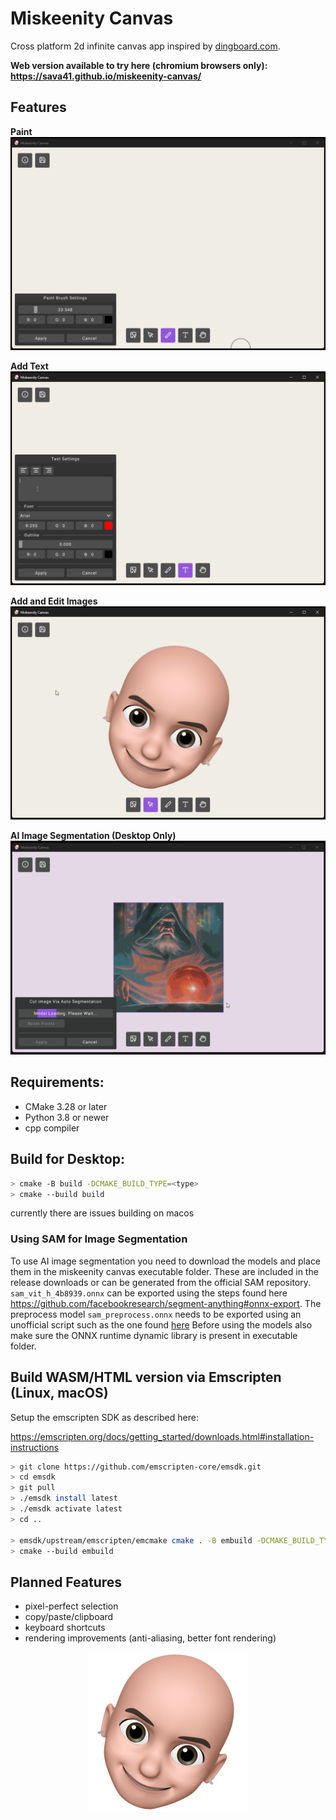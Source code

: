 # Miskeenity Canvas

Cross platform 2d infinite canvas app inspired by [dingboard.com](https://dingboard.com/).

**Web version available to try here (chromium browsers only): https://sava41.github.io/miskeenity-canvas/**

## Features

**Paint**
![Paint Feature Gif](./resources/images/paint.gif)

**Add Text**
![Text Feature Gif](./resources/images/text.gif)

**Add and Edit Images**
![Image Feature Gif](./resources/images/image.gif)

**AI Image Segmentation (Desktop Only)**
![Segmentation Feature Gif](./resources/images/ai.gif)

## Requirements:
- CMake 3.28 or later
- Python 3.8 or newer
- cpp compiler

## Build for Desktop:

```bash
> cmake -B build -DCMAKE_BUILD_TYPE=<type>
> cmake --build build
```

currently there are issues building on macos

### Using SAM for Image Segmentation

To use AI image segmentation you need to download the models and place them in the miskeenity canvas executable folder. These are included in the release downloads or can be generated from the official SAM repository. `sam_vit_h_4b8939.onnx` can be exported using the steps found here https://github.com/facebookresearch/segment-anything#onnx-export. The preprocess model `sam_preprocess.onnx` needs to be exported using an unofficial script such as the one found [here](https://github.com/sava41/miskeenity-canvas/resources/scripts/export_pre_model.py)
Before using the models also make sure the ONNX runtime dynamic library is present in executable folder.

## Build WASM/HTML version via Emscripten (Linux, macOS)

Setup the emscripten SDK as described here:

https://emscripten.org/docs/getting_started/downloads.html#installation-instructions

```bash
> git clone https://github.com/emscripten-core/emsdk.git
> cd emsdk
> git pull
> ./emsdk install latest
> ./emsdk activate latest
> cd ..

> emsdk/upstream/emscripten/emcmake cmake . -B embuild -DCMAKE_BUILD_TYPE=<type>
> cmake --build embuild
```

## Planned Features
- pixel-perfect selection
- copy/paste/clipboard
- keyboard shortcuts
- rendering improvements (anti-aliasing, better font rendering)

<p align="center">
	<img src="resources/textures/miskeen_256.png" height="256" alt="Miskeenity Canvas Logo (bald man)">
</p>

